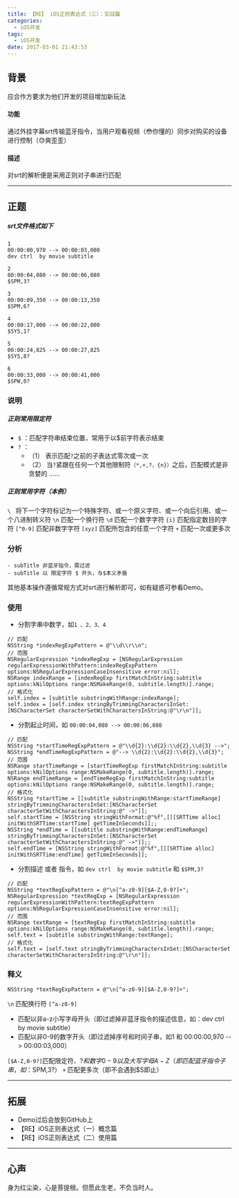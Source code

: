 ```yaml
---
title: 【RE】 iOS正则表达式（三）：实战篇
categories:
  - iOS开发
tags:
  - iOS开发
date: 2017-03-01 21:43:53
---
```


## 背景
应合作方要求为他们开发的项目增加新玩法

#### 功能
通过外挂字幕srt传输蓝牙指令，当用户观看视频（😳你懂的）同步对购买的设备进行控制（😓爽歪歪）

#### 描述
对srt的解析便是采用正则对子串进行匹配

---
## 正题
##### srt文件格式如下
```
1
00:00:00,970 --> 00:00:03,000
dev ctrl  by movie subtitle

2
00:00:04,080 --> 00:00:06,080
$SPM,3?

3
00:00:09,350 --> 00:00:13,350
$SPM,6?

4
00:00:17,000 --> 00:00:22,000
$SYS,1?

5
00:00:24,825 --> 00:00:27,825
$SYS,8?

6
00:00:33,000 --> 00:00:41,000
$SPW,0?
```

### 说明
##### 正则常用限定符
- `$` ：匹配字符串结束位置，常用于以$前字符表示结束
- `?`  ：
    + （1） 表示匹配`?`之前的子表达式零次或一次
    + （2） 当`?`紧跟在任何一个其他限制符`（*,+,?，{n}）`之后，匹配模式是非贪婪的
        ......

##### 正则常用字符（本例）

`\ `    将下一个字符标记为一个特殊字符、或一个原义字符、或一个向后引用、或一个八进制转义符
`\n`  匹配一个换行符
`\d`  匹配一个数字字符
`{i}` 匹配指定数目的字符
`[^0-9]` 匹配非数字字符
`[xyz]`    匹配所包含的任意一个字符
`+`  匹配一次或更多次


### 分析
    - subTitle 非蓝牙指令，需过滤
    - subTitle 以 限定字符 $ 开头，与$本义矛盾
其他基本操作遵循常规方式对srt进行解析即可，如有疑惑可参看Demo。


### 使用
- 分割字串中数字，如`1 、2、3、4`
```
// 匹配
NSString *indexRegExpPattern = @"\\d\\r\\n";
// 范围
NSRegularExpression *indexRegExp = [NSRegularExpression regularExpressionWithPattern:indexRegExpPattern options:NSRegularExpressionCaseInsensitive error:nil];
NSRange indexRange = [indexRegExp firstMatchInString:subtitle options:kNilOptions range:NSMakeRange(0, subtitle.length)].range;
// 格式化
self.index = [subtitle substringWithRange:indexRange];
self.index = [self.index stringByTrimmingCharactersInSet:[NSCharacterSet characterSetWithCharactersInString:@"\r\n"]];
```

- 分割起止时间，如 `00:00:04,080 --> 00:00:06,080`
```
// 匹配
NSString *startTimeRegExpPattern = @"\\d{2}:\\d{2}:\\d{2},\\d{3} -->";
NSString *endTimeRegExpPattern = @"--> \\d{2}:\\d{2}:\\d{2},\\d{3}";
// 范围
NSRange startTimeRange = [startTimeRegExp firstMatchInString:subtitle options:kNilOptions range:NSMakeRange(0, subtitle.length)].range;
NSRange endTimeRange = [endTimeRegExp firstMatchInString:subtitle options:kNilOptions range:NSMakeRange(0, subtitle.length)].range;
// 格式化
NSString *startTime = [[subtitle substringWithRange:startTimeRange] stringByTrimmingCharactersInSet:[NSCharacterSet characterSetWithCharactersInString:@" ->"]];
self.startTime = [NSString stringWithFormat:@"%f",[[[SRTTime alloc] initWithSRTTime:startTime] getTimeInSeconds]];;
NSString *endTime = [[subtitle substringWithRange:endTimeRange] stringByTrimmingCharactersInSet:[NSCharacterSet characterSetWithCharactersInString:@" ->"]];;
self.endTime = [NSString stringWithFormat:@"%f",[[[SRTTime alloc] initWithSRTTime:endTime] getTimeInSeconds]];
```

- 分割描述 或者 指令，如 `dev ctrl  by movie subtitle` 和  `$SPM,3?`
```
// 匹配
NSString *textRegExpPattern = @"\n[^a-z0-9][$A-Z,0-9?]+";
NSRegularExpression *textRegExp = [NSRegularExpression regularExpressionWithPattern:textRegExpPattern options:NSRegularExpressionCaseInsensitive error:nil];
// 范围
NSRange textRange = [textRegExp firstMatchInString:subtitle options:kNilOptions range:NSMakeRange(0, subtitle.length)].range;
self.text = [subtitle substringWithRange:textRange];
// 格式化
self.text = [self.text stringByTrimmingCharactersInSet:[NSCharacterSet characterSetWithCharactersInString:@"\r\n"]];
```

### 释义
```
NSString *textRegExpPattern = @"\n[^a-z0-9][$A-Z,0-9?]+";
```
`\n`  匹配换行符
`[^a-z0-9]`
- 匹配以非a-z小写字母开头（即过滤掉非蓝牙指令的描述信息，如：dev ctrl  by movie subtitle）
- 匹配以非0-9的数字开头（即过滤掉序号和时间子串，如1 和 00:00:00,970 --> 00:00:03,000）

`[$A-Z,0-9?]`匹配限定符$、? 和数字0-9以及大写字母A-Z（即匹配蓝牙指令子串，如：$SPM,3?）
`+` 匹配更多次（即不会遇到$S即止）


---
## 拓展
- Demo过后会放到GitHub上
- 【RE】iOS正则表达式（一）概念篇
- 【RE】iOS正则表达式（二）使用篇

---
## 心声
身为红尘染，心是菩提根。但愿此生老，不负当时人。

